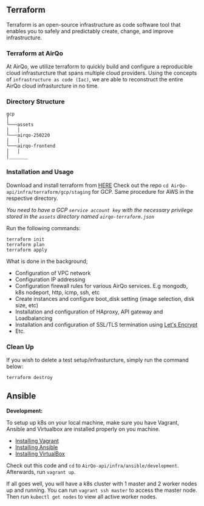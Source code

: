 ## Terraform
Terraform is an open-source infrastructure as code software tool that enables you to safely and predictably create, change, and improve infrastructure.
### Terraform at AirQo
At AirQo, we utilize terraform to quickly build and configure a reproducible cloud infrasturcture that spans multiple cloud providers. Using the concepts of `infrastructure as code (Iac)`, we are able to reconstruct the entire AirQo cloud infrasturcture in no time.

### Directory Structure
```  
gcp
│
└───assets
│   │
└───airqo-250220
│   │
└───airqo-frontend
│   │
│_______  
```
### Installation and Usage 
Download and install terraform from [HERE](https://www.terraform.io/downloads.html)
Check out the repo `cd AirQo-api/infra/terraform/gcp/staging` for GCP. Same procedure for AWS in the respective directory.

*You need to have a GCP `service account key` with the necessary privilege stored in the `assets` directory named `airqo-terraform.json`*

Run the following commands:
```
terraform init
terraform plan
terraform apply
```
What is done in the background; 
- Configuration of VPC network
- Configuration IP addressing
- Configuration firewall rules for various AirQo services. E.g mongodb, k8s nodeport, http, icmp, ssh, etc
- Create instances and configure boot_disk setting (image selection, disk size, etc)
- Installation and configuration of HAproxy, API gateway and Loadbalancing 
- Installation and configuration of SSL/TLS termination using [Let's Encrypt](https://letsencrypt.org/)
- Etc.

### Clean Up
If you wish to delete a test setup/infrasturcture, simply run the command below:
```
terraform destroy
```
## Ansible
**Development:**

To setup up k8s on your local machine, make sure you have Vagrant, Ansible and Virtualbox are installed properly on you machine.
- [Installing Vagrant](https://www.vagrantup.com/docs/installation)
- [Installing Ansible](https://docs.ansible.com/ansible/latest/installation_guide/intro_installation.html)
- [Installing VirtualBox](https://www.virtualbox.org/wiki/Downloads)

Check out this code and `cd` to `AirQo-api/infra/ansible/development`. Afterwards, run `vagrant up`. 

If all goes well, you will have a k8s cluster with 1 master and 2 worker nodes up and running. You can run `vagrant ssh master` to access the master node. Then run `kubectl get nodes` to view all active worker nodes.


